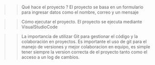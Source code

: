 >>	Qué hace el proyecto ?
>El proyecto se basa en un formulario para ingresar datos como el nombre, correo y un mensaje


>>Cómo ejecutar el proyecto.
>El proyecto se ejecuta mediante VisualStudioCode


>>	La importancia de utilizar Git para gestionar el código y la colaboración en proyectos.
>Es importante el uso de git para el manejo de versiones y mejor colaboracion en equipo, es simple tener siempre la version correcta de el proyecto tanto como el acceso a un log de cambios.

